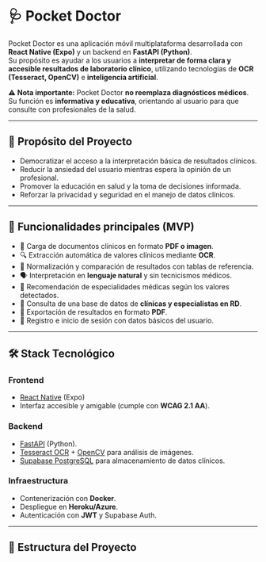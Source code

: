 # 🩺 Pocket Doctor

Pocket Doctor es una aplicación móvil multiplataforma desarrollada con **React Native (Expo)** y un backend en **FastAPI (Python)**.  
Su propósito es ayudar a los usuarios a **interpretar de forma clara y accesible resultados de laboratorio clínico**, utilizando tecnologías de **OCR (Tesseract, OpenCV)** e **inteligencia artificial**.  

⚠️ **Nota importante:** Pocket Doctor **no reemplaza diagnósticos médicos**. Su función es **informativa y educativa**, orientando al usuario para que consulte con profesionales de la salud.

---

## 🚀 Propósito del Proyecto
- Democratizar el acceso a la interpretación básica de resultados clínicos.
- Reducir la ansiedad del usuario mientras espera la opinión de un profesional.
- Promover la educación en salud y la toma de decisiones informada.
- Reforzar la privacidad y seguridad en el manejo de datos clínicos.

---

## 📌 Funcionalidades principales (MVP)
- 📄 Carga de documentos clínicos en formato **PDF o imagen**.  
- 🔍 Extracción automática de valores clínicos mediante **OCR**.  
- 🧮 Normalización y comparación de resultados con tablas de referencia.  
- 🗣️ Interpretación en **lenguaje natural** y sin tecnicismos médicos.  
- 🏥 Recomendación de especialidades médicas según los valores detectados.  
- 📍 Consulta de una base de datos de **clínicas y especialistas en RD**.  
- 📑 Exportación de resultados en formato **PDF**.  
- 👤 Registro e inicio de sesión con datos básicos del usuario.  

---

## 🛠️ Stack Tecnológico
### Frontend
- [React Native](https://reactnative.dev/) (Expo)  
- Interfaz accesible y amigable (cumple con **WCAG 2.1 AA**).  

### Backend
- [FastAPI](https://fastapi.tiangolo.com/) (Python).  
- [Tesseract OCR](https://github.com/tesseract-ocr/tesseract) + [OpenCV](https://opencv.org/) para análisis de imágenes.  
- [Supabase PostgreSQL](https://supabase.com/) para almacenamiento de datos clínicos.  

### Infraestructura
- Contenerización con **Docker**.  
- Despliegue en **Heroku/Azure**.  
- Autenticación con **JWT** y Supabase Auth.  

---

## 📂 Estructura del Proyecto

